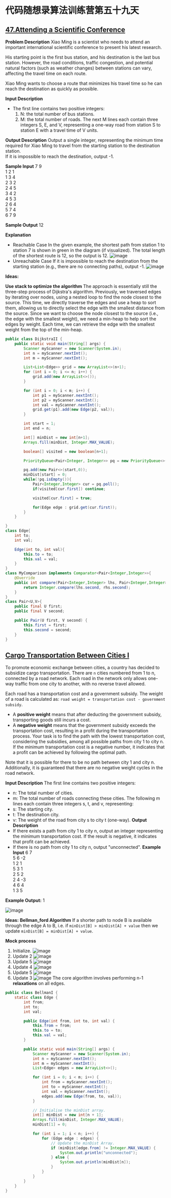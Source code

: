 # 代码随想录算法训练营第五十九天
## [47.Attending a Scientific Conference](https://kamacoder.com/problempage.php?pid=1047)
**Problem Description**
Xiao Ming is a scientist who needs to attend an important international scientific conference to present his latest research.

His starting point is the first bus station, and his destination is the last bus station. However, the road conditions, traffic congestion, and potential natural factors (such as weather changes) between stations can vary, affecting the travel time on each route.

Xiao Ming wants to choose a route that minimizes his travel time so he can reach the destination as quickly as possible.

**Input Description**
* The first line contains two positive integers:
    1. N: the total number of bus stations.
    2. M: the total number of roads.
       The next M lines each contain three integers S, E, and V, representing a one-way road from station S to station E with a travel time of V units.

**Output Description**
Output a single integer, representing the minimum time required for Xiao Ming to travel from the starting station to the destination station. <br>
If it is impossible to reach the destination, output -1.

**Sample Input**
7 9 <br>
1 2 1<br>
1 3 4<br>
2 3 2<br>
2 4 5<br>
3 4 2<br>
4 5 3<br>
2 6 4<br>
5 7 4<br>
6 7 9

**Sample Output** 12

**Explanation**
* Reachable Case
  In the given example, the shortest path from station 1 to station 7 is shown in green in the diagram (if visualized). The total length of the shortest route is 12, so the output is 12.
  ![image](https://github.com/user-attachments/assets/f9bd7c97-e1ab-44b3-b2c8-2bdf4ade893c)
* Unreachable Case
  If it is impossible to reach the destination from the starting station (e.g., there are no connecting paths), output -1.
  ![image](https://github.com/user-attachments/assets/5d91a4c9-1dd9-4b1e-82d3-ca9e031dffe4)

**Ideas:**

**Use stack to optimize the algorithm**
The approach is essentially still the three-step process of Dijkstra's algorithm. Previously, we traversed edges by iterating over nodes, using a nested loop to find the node closest to the source.
This time, we directly traverse the edges and use a heap to sort them, allowing us to directly select the edge with the smallest distance from the source. Since we want to choose the node closest to the source (i.e., the edge with the smallest weight), we need a min-heap to help sort the edges by weight. Each time, we can retrieve the edge with the smallest weight from the top of the min-heap.

```Java
public class DijkstraII {
    public static void main(String[] args) {
        Scanner myScanner = new Scanner(System.in);
        int n = myScanner.nextInt();
        int m = myScanner.nextInt();

        List<List<Edge>> grid = new ArrayList<>(n+1);
        for (int i = 0; i <= n; i++) {
            grid.add(new ArrayList<>());
        }

        for (int i = 0; i < m; i++) {
            int p1 = myScanner.nextInt();
            int p2 = myScanner.nextInt();
            int val = myScanner.nextInt();
            grid.get(p1).add(new Edge(p2, val));
        }

        int start = 1;
        int end = n;

        int[] minDist = new int[n+1];
        Arrays.fill(minDist, Integer.MAX_VALUE);

        boolean[] visited = new boolean[n+1];

        PriorityQueue<Pair<Integer, Integer>> pq = new PriorityQueue<>(new MyComparison());

        pq.add(new Pair<>(start,0));
        minDist[start] = 0;
        while(!pq.isEmpty()){
            Pair<Integer,Integer> cur = pq.poll();
            if(visited[cur.first]) continue;

            visited[cur.first] = true;

            for(Edge edge : grid.get(cur.first));
        }
    }

}
class Edge{
    int to;
    int val;

    Edge(int to, int val){
        this.to = to;
        this.val = val;
    }
}
class MyComparison implements Comparator<Pair<Integer,Integer>>{
    @Override
    public int compare(Pair<Integer,Integer> lhs, Pair<Integer,Integer> rhs){
        return Integer.compare(lhs.second, rhs.second);
    }
}
class Pair<U,V>{
    public final U first;
    public final V second;

    public Pair(U first, V second) {
        this.first = first;
        this.second = second;
    }
}
```

## [Cargo Transportation Between Cities I](https://kamacoder.com/problempage.php?pid=1152)
To promote economic exchange between cities, a country has decided to subsidize cargo transportation. 
There are `n` cities numbered from 1 to n, connected by a road network. Each road in the network only allows one-way traffic from one city to another, with no reverse travel allowed.

Each road has a transportation cost and a government subsidy. The weight of a road is calculated as:
`road weight = transportation cost - government subsidy`.
* A **positive weight** means that after deducting the government subsidy, transporting goods still incurs a cost.
* A **negative weight** means that the government subsidy exceeds the transportation cost, resulting in a profit during the transportation process.
Your task is to find the path with the lowest transportation cost, considering the subsidies, among all possible paths from city 1 to city n.
If the minimum transportation cost is a negative number, it indicates that a profit can be achieved by following the optimal path.

Note that it is possible for there to be no path between city 1 and city n. Additionally, it is guaranteed that there are no negative weight cycles in the road network.

**Input Description**
The first line contains two positive integers:
* n: The total number of cities.
* m: The total number of roads connecting these cities.
The following m lines each contain three integers s, t, and v, representing:
* s: The starting city.
* t: The destination city.
* v: The weight of the road from city s to city t (one-way).
**Output Description**
* If there exists a path from city 1 to city n, output an integer representing the minimum transportation cost. If the result is negative, it indicates that profit can be achieved.
* If there is no path from city 1 to city n, output "unconnected".
**Example Input**
6 7<br>
5 6 -2<br>
1 2 1<br>
5 3 1<br>
2 5 2<br>
2 4 -3<br>
4 6 4<br>
1 3 5
  
**Example Output:** 1

  ![image](https://github.com/user-attachments/assets/db21450a-5016-4705-ae6a-d10c5c7a0c33)

**Ideas:**
**Bellman_ford Algorithm**
If a shorter path to node B is available through the edge A to B, i.e. if `minDist[B] > minDist[A] + value` then we update `minDist[B] = minDist[A] + value`.

**Mock process**
1. Initialize.
   ![image](https://github.com/user-attachments/assets/b7268353-37ca-4971-8f42-d07ddddeab79)
2. Update 2
   ![image](https://github.com/user-attachments/assets/0c9ff626-26fe-4134-8255-f4c09a5d31ff)
3. Update 5
   ![image](https://github.com/user-attachments/assets/02d02253-ac12-453a-b934-aaa19ea62371)
4. Update 4
   ![image](https://github.com/user-attachments/assets/9f4fba20-b1f1-4abe-a539-e37f1baa1419)
5. Update 5
   ![image](https://github.com/user-attachments/assets/0a770092-11d7-4a7c-81c2-5e6cba33b41f)
6. Update 3
   ![image](https://github.com/user-attachments/assets/69ca3a3b-9bdf-4046-99f5-dec0625dbe7f)
The core algorithm involves performing n-1 **relaxations** on all edges.

```Java
public class BellmanI {
    static class Edge {
        int from;
        int to;
        int val;

        public Edge(int from, int to, int val) {
            this.from = from;
            this.to = to;
            this.val = val;
        }

        public static void main(String[] args) {
            Scanner myScanner = new Scanner(System.in);
            int n = myScanner.nextInt();
            int m = myScanner.nextInt();
            List<Edge> edges = new ArrayList<>();

            for (int i = 0; i < m; i++) {
                int from = myScanner.nextInt();
                int to = myScanner.nextInt();
                int val = myScanner.nextInt();
                edges.add(new Edge(from, to, val));
            }

            // Initialise the minDist array.
            int[] minDist = new int[n + 1];
            Arrays.fill(minDist, Integer.MAX_VALUE);
            minDist[1] = 0;

            for (int i = 1; i < n; i++) {
                for (Edge edge : edges) {
                    // Update the minDist Array.
                    if (minDist[edge.from] != Integer.MAX_VALUE) {
                        System.out.println("unconnected");
                    } else {
                        System.out.println(minDist[n]);
                    }
                }
            }
        }
    }
}
```






























